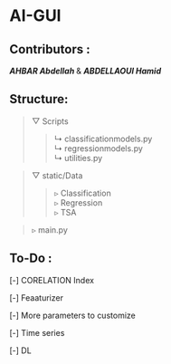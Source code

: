 # AI-GUI
## Contributors : 
<i> <b> AHBAR Abdellah </i> </b> &amp; <i> <b>ABDELLAOUI Hamid </i> </b>

## Structure:

> ▽ Scripts
>> ↳ classificationmodels.py  
>> ↳ regressionmodels.py  
>> ↳ utilities.py  

> ▽ static/Data  
>> ▹ Classification  
>> ▹ Regression  
>> ▹ TSA  

> ▹ main.py 



## To-Do :

[-] CORELATION Index

[-] Feaaturizer

[-] More parameters to customize

[-] Time series 

[-] DL 